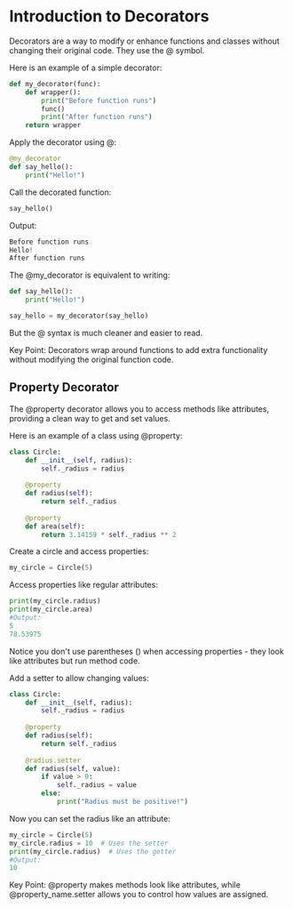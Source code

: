 # Introduction to Decorators

Decorators are a way to modify or enhance functions and classes without changing their original code. They use the @ symbol.

Here is an example of a simple decorator: 
```python
def my_decorator(func):
    def wrapper():
        print("Before function runs")
        func()
        print("After function runs")
    return wrapper
```
Apply the decorator using @:
```python
@my_decorator
def say_hello():
    print("Hello!")
```
Call the decorated function:
```python
say_hello()
```
Output:
```python
Before function runs
Hello!
After function runs
```
The @my_decorator is equivalent to writing:
```python
def say_hello():
    print("Hello!")

say_hello = my_decorator(say_hello)
```
But the @ syntax is much cleaner and easier to read.

Key Point: Decorators wrap around functions to add extra functionality without modifying the original function code.

## Property Decorator

The @property decorator allows you to access methods like attributes, providing a clean way to get and set values.

Here is an example of a class using @property:
```python
class Circle:
    def __init__(self, radius):
        self._radius = radius
    
    @property
    def radius(self):
        return self._radius
    
    @property
    def area(self):
        return 3.14159 * self._radius ** 2
```
Create a circle and access properties:
```python
my_circle = Circle(5)
```
Access properties like regular attributes:
```python
print(my_circle.radius)
print(my_circle.area)
#Output:
5
78.53975
```
Notice you don't use parentheses () when accessing properties - they look like attributes but run method code.

Add a setter to allow changing values:
```python
class Circle:
    def __init__(self, radius):
        self._radius = radius
    
    @property
    def radius(self):
        return self._radius
    
    @radius.setter
    def radius(self, value):
        if value > 0:
            self._radius = value
        else:
            print("Radius must be positive!")
```
Now you can set the radius like an attribute:
```python
my_circle = Circle(5)
my_circle.radius = 10  # Uses the setter
print(my_circle.radius)  # Uses the getter
#Output:
10
```
Key Point: @property makes methods look like attributes, while @property_name.setter allows you to control how values are assigned.
